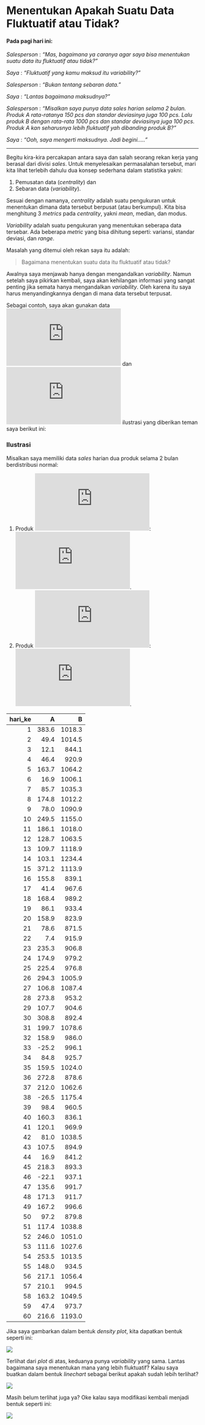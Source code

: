 Menentukan Apakah Suatu Data Fluktuatif atau Tidak?
================

#### Pada pagi hari ini:

*Salesperson* : *“Mas, bagaimana ya caranya agar saya bisa menentukan
suatu data itu fluktuatif atau tidak?”*

*Saya* : *“Fluktuatif yang kamu maksud itu variability?”*

*Salesperson* : *“Bukan tentang sebaran data.”*

*Saya* : *“Lantas bagaimana maksudnya?”*

*Salesperson* : *“Misalkan saya punya data *sales* harian selama 2
bulan. Produk A rata-ratanya 150 *pcs* dan standar deviasinya juga 100
*pcs*. Lalu produk B dengan rata-rata 1000 *pcs* dan standar deviasinya
juga 100 *pcs*. Produk A kan seharusnya lebih fluktuatif yah dibanding
produk B?”*

*Saya* : *“Ooh, saya mengerti maksudnya. Jadi begini…..”*

------------------------------------------------------------------------

Begitu kira-kira percakapan antara saya dan salah seorang rekan kerja
yang berasal dari divisi *sales*. Untuk menyelesaikan permasalahan
tersebut, mari kita lihat terlebih dahulu dua konsep sederhana dalam
statistika yakni:

1.  Pemusatan data (*centrality*) dan
2.  Sebaran data (*variability*).

Sesuai dengan namanya, *centrality* adalah suatu pengukuran untuk
menentukan dimana data tersebut berpusat (atau berkumpul). Kita bisa
menghitung 3 *metrics* pada *centrality*, yakni *mean*, median, dan
modus.

*Variability* adalah suatu pengukuran yang menentukan seberapa data
tersebar. Ada beberapa *metric* yang bisa dihitung seperti: variansi,
standar deviasi, dan *range*.

Masalah yang ditemui oleh rekan saya itu adalah:

> Bagaimana menentukan suatu data itu fluktuatif atau tidak?

Awalnya saya menjawab hanya dengan mengandalkan *variability*. Namun
setelah saya pikirkan kembali, saya akan kehilangan informasi yang
sangat penting jika semata hanya mengandalkan *variability*. Oleh karena
itu saya harus menyandingkannya dengan di mana data tersebut terpusat.

Sebagai contoh, saya akan gunakan data
![A](https://latex.codecogs.com/png.latex?A "A") dan
![B](https://latex.codecogs.com/png.latex?B "B") ilustrasi yang
diberikan teman saya berikut ini:

### Ilustrasi

Misalkan saya memiliki data *sales* harian dua produk selama 2 bulan
berdistribusi normal:

1.  Produk ![A](https://latex.codecogs.com/png.latex?A "A"):
    ![\mu = 150, \sigma = 100](https://latex.codecogs.com/png.latex?%5Cmu%20%3D%20150%2C%20%5Csigma%20%3D%20100 "\mu = 150, \sigma = 100").
2.  Produk ![B](https://latex.codecogs.com/png.latex?B "B"):
    ![\mu = 1000, \sigma = 100](https://latex.codecogs.com/png.latex?%5Cmu%20%3D%201000%2C%20%5Csigma%20%3D%20100 "\mu = 1000, \sigma = 100").

| hari_ke |     A |      B |
|--------:|------:|-------:|
|       1 | 383.6 | 1018.3 |
|       2 |  49.4 | 1014.5 |
|       3 |  12.1 |  844.1 |
|       4 |  46.4 |  920.9 |
|       5 | 163.7 | 1064.2 |
|       6 |  16.9 | 1006.1 |
|       7 |  85.7 | 1035.3 |
|       8 | 174.8 | 1012.2 |
|       9 |  78.0 | 1090.9 |
|      10 | 249.5 | 1155.0 |
|      11 | 186.1 | 1018.0 |
|      12 | 128.7 | 1063.5 |
|      13 | 109.7 | 1118.9 |
|      14 | 103.1 | 1234.4 |
|      15 | 371.2 | 1113.9 |
|      16 | 155.8 |  839.1 |
|      17 |  41.4 |  967.6 |
|      18 | 168.4 |  989.2 |
|      19 |  86.1 |  933.4 |
|      20 | 158.9 |  823.9 |
|      21 |  78.6 |  871.5 |
|      22 |   7.4 |  915.9 |
|      23 | 235.3 |  906.8 |
|      24 | 174.9 |  979.2 |
|      25 | 225.4 |  976.8 |
|      26 | 294.3 | 1005.9 |
|      27 | 106.8 | 1087.4 |
|      28 | 273.8 |  953.2 |
|      29 | 107.7 |  904.6 |
|      30 | 308.8 |  892.4 |
|      31 | 199.7 | 1078.6 |
|      32 | 158.9 |  986.0 |
|      33 | -25.2 |  996.1 |
|      34 |  84.8 |  925.7 |
|      35 | 159.5 | 1024.0 |
|      36 | 272.8 |  878.6 |
|      37 | 212.0 | 1062.6 |
|      38 | -26.5 | 1175.4 |
|      39 |  98.4 |  960.5 |
|      40 | 160.3 |  836.1 |
|      41 | 120.1 |  969.9 |
|      42 |  81.0 | 1038.5 |
|      43 | 107.5 |  894.9 |
|      44 |  16.9 |  841.2 |
|      45 | 218.3 |  893.3 |
|      46 | -22.1 |  937.1 |
|      47 | 135.6 |  991.7 |
|      48 | 171.3 |  911.7 |
|      49 | 167.2 |  996.6 |
|      50 |  97.2 |  879.8 |
|      51 | 117.4 | 1038.8 |
|      52 | 246.0 | 1051.0 |
|      53 | 111.6 | 1027.6 |
|      54 | 253.5 | 1013.5 |
|      55 | 148.0 |  934.5 |
|      56 | 217.1 | 1056.4 |
|      57 | 210.1 |  994.5 |
|      58 | 163.2 | 1049.5 |
|      59 |  47.4 |  973.7 |
|      60 | 216.6 | 1193.0 |

Jika saya gambarkan dalam bentuk *density plot*, kita dapatkan bentuk
seperti ini:

![](post_files/figure-gfm/unnamed-chunk-2-1.png)<!-- -->

Terlihat dari *plot* di atas, keduanya punya *variability* yang sama.
Lantas bagaimana saya menentukan mana yang lebih fluktuatif? Kalau saya
buatkan dalam bentuk *linechart* sebagai berikut apakah sudah lebih
terlihat?

![](post_files/figure-gfm/unnamed-chunk-3-1.png)<!-- -->

Masih belum terlihat juga ya? Oke kalau saya modifikasi kembali menjadi
bentuk seperti ini:

![](post_files/figure-gfm/unnamed-chunk-4-1.png)<!-- -->
